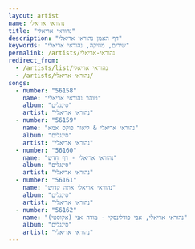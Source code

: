 ```yaml
---
layout: artist
name: נהוראי אריאלי
title: "נהוראי אריאלי"
description: "דף האמן נהוראי אריאלי"
keywords: "שירים, מוזיקה, נהוראי אריאלי"
permalink: /artists/נהוראי-אריאלי
redirect_from:
  - /artists/list/נהוראי אריאלי
  - /artists/נהוראי-אריאלי/
songs:
  - number: "56158"
    name: "טוהר נהוראי אריאלי"
    album: "סינגלים"
    artist: "נהוראי אריאלי"
  - number: "56159"
    name: "נהוראי אריאלי & ליאור פוקס אמא"
    album: "סינגלים"
    artist: "נהוראי אריאלי"
  - number: "56160"
    name: "נהוראי אריאלי - דף חדש"
    album: "סינגלים"
    artist: "נהוראי אריאלי"
  - number: "56161"
    name: "נהוראי אריאלי אתה קדוש"
    album: "סינגלים"
    artist: "נהוראי אריאלי"
  - number: "56162"
    name: "נהוראי אריאלי, אבי פודלינסקי - מודה אני (אקוסטי)"
    album: "סינגלים"
    artist: "נהוראי אריאלי"
---
```

